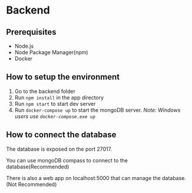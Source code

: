 # Backend

## Prerequisites

- Node.js
- Node Package Manager(npm)
- Docker

## How to setup the environment

1. Go to the backend folder
1. Run `npm install` in the app directory
2. Run `npm start` to start dev server
3. Run `docker-compose up` to start the mongoDB server.
*Note: Windows users use `docker-compose.exe up`*

## How to connect the database

The database is exposed on the port 27017.

You can use mongoDB compass to connect to the database(Recommended)

There is also a web app on localhost:5000 that can manage the database.(Not Recommended)
